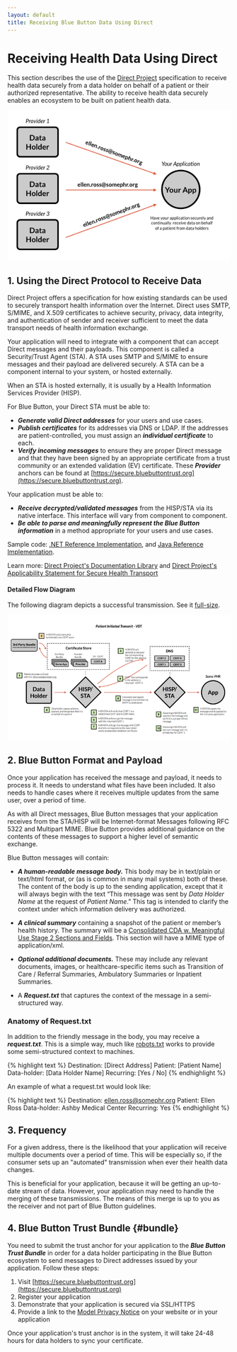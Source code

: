 ```yaml
---
layout: default
title: Receiving Blue Button Data Using Direct
---
```


# Receiving Health Data Using Direct

This section describes the use of the [Direct Project](http://directproject.org) specification to receive health data securely from a data holder on behalf of a patient or their authorized representative. The ability to receive health data securely enables an ecosystem to be built on patient health data.

![Receive Diagram](images/receive.png)

## 1. Using the Direct Protocol to Receive Data
Direct Project offers a specification for how existing standards can be used to securely transport health information over the Internet. Direct uses SMTP, S/MIME, and X.509 certificates to achieve security, privacy, data integrity, and authentication of sender and receiver sufficient to meet the data transport needs of health information exchange.

Your application will need to integrate with a component that can accept Direct messages and their payloads. This component is called a Security/Trust Agent (STA). A STA uses SMTP and S/MIME to ensure messages and their payload are delivered securely. A STA can be a component internal to your system, or hosted externally. 

When an STA is hosted externally, it is usually by a Health Information Services Provider (HISP). 

For Blue Button, your Direct STA must be able to:

- ***Generate valid Direct addresses*** for your users and use cases.
- ***Publish certificates*** for its addresses via DNS or LDAP. If the addresses are patient-controlled, you must assign an ***individual certificate*** to each.
- ***Verify incoming messages*** to ensure they are proper Direct message and that they have been signed by an appropriate certificate from a trust community or an extended validation (EV) certificate. These ***Provider*** anchors can be found at [https://secure.bluebuttontrust.org](https://secure.bluebuttontrust.org).

Your application must be able to:

- ***Receive decrypted/validated messages*** from the HISP/STA via its native interface. This interface will vary from component to component.
- ***Be able to parse and meaningfully represent the Blue Button information*** in a method appropriate for your users and use cases. 

Sample code: [.NET Reference Implementation](http://wiki.directproject.org/CSharp+Reference+Implementation), and [Java Reference Implementation](http://wiki.directproject.org/Java+Reference+Implementation).

Learn more: [Direct Project's Documentation Library](http://wiki.directproject.org/Documentation+Library) and [Direct Project's Applicability Statement for Secure Health Transport](http://wiki.directproject.org/Applicability+Statement+for+Secure+Health+Transport)

#### Detailed Flow Diagram
The following diagram depicts a successful transmission. See it [full-size](files/patient-transmit.pdf).

![Direct Transmit Flow Diagram](images/direct-transmit.png)

## 2. Blue Button Format and Payload

Once your application has received the message and payload, it needs to process it. It needs to understand what files have been included. It also needs to handle cases where it receives multiple updates from the same user, over a period of time.

As with all Direct messages, Blue Button messages that your application receives from the STA/HISP will be Internet-format Messages following RFC 5322 and Multipart MIME. Blue Button provides additional guidance on the contents of these messages to support a higher level of semantic exchange.

Blue Button messages will contain:

- ***A human-readable message body.*** This body may be in text/plain or text/html format, or (as is common in many mail systems) both of these. The content of the body is up to the sending application, except that it will always begin with the text “This message was sent by *Data Holder Name* at the request of *Patient Name*.” This tag is intended to clarify the context under which information delivery was authorized.

- ***A clinical summary*** containing a snapshot of the patient or member’s health history. The summary will be a [Consolidated CDA w. Meaningful Use Stage 2 Sections and Fields](healthrecords.html). This section will have a MIME type of application/xml.

- ***Optional additional documents.*** These may include any relevant documents, images, or healthcare-specific items such as Transition of Care / Referral Summaries, Ambulatory Summaries or Inpatient Summaries.

- A ***Request.txt*** that captures the context of the message in a semi-structured way.

### Anatomy of Request.txt
In addition to the friendly message in the body, you may receive a ***request.txt***. This is a simple way, much like [robots.txt](http://www.robotstxt.org/robotstxt.html) works to provide some semi-structured context to machines.

{% highlight text %}
Destination: [Direct Address]
Patient: [Patient Name]
Data-holder: [Data Holder Name]
Recurring: [Yes / No]
{% endhighlight %}

An example of what a request.txt would look like:

{% highlight text %}
Destination: ellen.ross@somephr.org
Patient: Ellen Ross
Data-holder: Ashby Medical Center
Recurring: Yes
{% endhighlight %}


## 3. Frequency
For a given address, there is the likelihood that your application will receive multiple documents over a period of time. This will be especially so, if the consumer sets up an "automated" transmission when ever their health data changes. 

This is beneficial for your application, because it will be getting an up-to-date stream of data. However, your application may need to handle the merging of these transmissions. The means of this merge is up to you as the receiver and not part of Blue Button guidelines.

## 4. Blue Button Trust Bundle {#bundle}
You need to submit the trust anchor for your application to the ***Blue Button Trust Bundle*** in order for a data holder participating in the Blue Button ecosystem to send messages to Direct addresses issued by your application. Follow these steps:

1. Visit [https://secure.bluebuttontrust.org](https://secure.bluebuttontrust.org)
2. Register your application
3. Demonstrate that your application is secured via SSL/HTTPS
4. Provide a link to the [Model Privacy Notice](http://healthit.hhs.gov/phr_privacy) on your website or in your application

Once your application's trust anchor is in the system, it will take 24-48 hours for data holders to sync your certificate.

<!--

## 4. Best Practices for Accepting Direct Messages
With Blue Button, we are encouraging a secure and open network of health information exchange on behalf of the patient. As a result, if your application becomes widely used, you may want to start using white and black lists to help prioritize and control messages that your application is receiving. You can also do this based on the trust anchors of the certificates used to sign messages that you are receiving.
-->

<!--

### C. Ensuring Validity
To ensure you are receiving from semi-trusted parties, you should verify that the message has been signed by a level 1 or better certificate. You may not want to trust self-signed certificates.

You should also consider rejecting messages to addresses not in your system.
-->
<!--

You need to setup a HISP.
You need to make your certificate publicly accessible.
You need to register with a "whitelist" provider.
You need to then give addresses to your users.
Now when you receive messages to those addresses, you do something special with it on-behalf of your user.
Your system will know what type of file it is by doing ZZZ.

If the consumer has setup "automation", expect to receive messages continually. Your system needs to handle this case.

If you receive a message that is directed to an unknown address, reject it.

## Privacy & Security

What privacy and security guidance do we need to provide?

## FAQ

1. How do I get a certificate for my application?
2. How do I get listed in the trusted whitelist?

-->